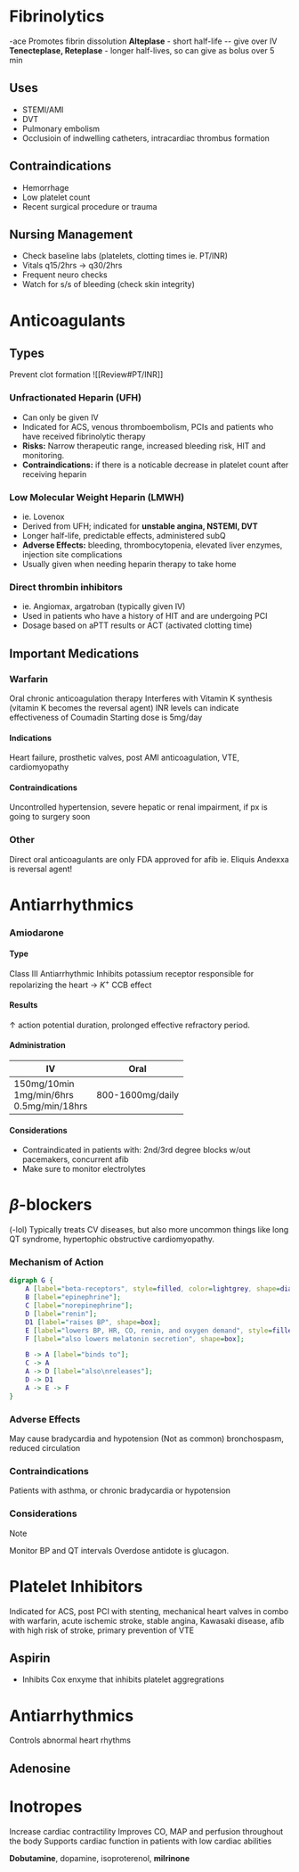 # Fibrinolytics
-ace 
Promotes fibrin dissolution
**Alteplase** - short half-life -- give over IV
**Tenecteplase, Reteplase** - longer half-lives, so can give as bolus over 5 min
## Uses
- STEMI/AMI
- DVT
- Pulmonary embolism
- Occlusioin of indwelling catheters, intracardiac thrombus formation
## Contraindications
- Hemorrhage
- Low platelet count
- Recent surgical procedure or trauma
## Nursing Management
- Check baseline labs (platelets, clotting times ie. PT/INR)
- Vitals q15/2hrs $\rightarrow$ q30/2hrs
- Frequent neuro checks
- Watch for s/s of bleeding (check skin integrity)
# Anticoagulants
## Types
Prevent clot formation
![[Review#PT/INR]]
### Unfractionated Heparin (UFH)
- Can only be given IV
- Indicated for ACS, venous thromboembolism, PCIs and patients who have received fibrinolytic therapy
- **Risks:** Narrow therapeutic range, increased bleeding risk, HIT and monitoring.
- **Contraindications:** if there is a noticable decrease in platelet count after receiving heparin
### Low Molecular Weight Heparin (LMWH)
- ie. Lovenox
- Derived from UFH; indicated for **unstable angina, NSTEMI, DVT**
- Longer half-life, predictable effects, administered subQ
- **Adverse Effects:** bleeding, thrombocytopenia, elevated liver enzymes, injection site complications
- Usually given when needing heparin therapy to take home
### Direct thrombin inhibitors
- ie. Angiomax, argatroban (typically given IV)
- Used in patients who have a history of HIT and are undergoing PCI
- Dosage based on aPTT results or ACT (activated clotting time)
## Important Medications
### Warfarin
Oral chronic anticoagulation therapy
Interferes with Vitamin K synthesis (vitamin K becomes the reversal agent)
INR levels can indicate effectiveness of Coumadin
Starting dose is 5mg/day
#### Indications
Heart failure, prosthetic valves, post AMI anticoagulation, VTE, cardiomyopathy
#### Contraindications
Uncontrolled hypertension, severe hepatic or renal impairment, if px is going to surgery soon
### Other
Direct oral anticoagulants are only FDA approved for afib 
ie. Eliquis
Andexxa is reversal agent! 

# Antiarrhythmics
### Amiodarone
#### Type
Class III Antiarrhythmic
Inhibits potassium receptor responsible for repolarizing the heart $\rightarrow$ $K^+$ CCB effect
#### Results
$\uparrow$ action potential duration, prolonged effective refractory period.
#### Administration
| IV | Oral |
| ---- | ---- |
| 150mg/10min<br>1mg/min/6hrs<br>0.5mg/min/18hrs | 800-1600mg/daily |
#### Considerations
- Contraindicated in patients with: 2nd/3rd degree blocks w/out pacemakers, concurrent afib
- Make sure to monitor electrolytes
# $\beta$-blockers
(-lol)
Typically treats CV diseases, but also more uncommon things like long QT syndrome, hypertophic obstructive cardiomyopathy. 
### Mechanism of Action
```dot
digraph G {
	A [label="beta-receptors", style=filled, color=lightgrey, shape=diamond];
	B [label="epinephrine"];
	C [label="norepinephrine"];
	D [label="renin"];
	D1 [label="raises BP", shape=box];
	E [label="lowers BP, HR, CO, renin, and oxygen demand", style=filled, color=yellow, shape=box];
	F [label="also lowers melatonin secretion", shape=box];

	B -> A [label="binds to"];
	C -> A
	A -> D [label="also\nreleases"];
	D -> D1
	A -> E -> F 
}
```
### Adverse Effects
May cause bradycardia and hypotension
(Not as common) bronchospasm, reduced circulation
### Contraindications
Patients with asthma, or chronic bradycardia or hypotension
### Considerations
>[!note]
>Monitor BP and QT intervals
>Overdose antidote is glucagon.

# Platelet Inhibitors
Indicated for ACS, post PCI with stenting, mechanical heart valves in combo with warfarin, acute ischemic stroke, stable angina, Kawasaki disease, afib with high risk of stroke, primary prevention of VTE
## Aspirin
- Inhibits Cox enxyme that inhibits platelet aggregrations
# Antiarrhythmics
Controls abnormal heart rhythms
## Adenosine



# Inotropes
Increase cardiac contractility
Improves CO, MAP and perfusion throughout the body
Supports cardiac function in patients with low cardiac abilities

**Dobutamine**, dopamine, isoproterenol, **milrinone**